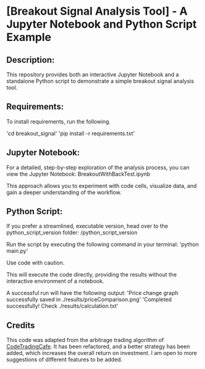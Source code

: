 # [Breakout Signal Analysis Tool] - A Jupyter Notebook and Python Script Example

## Description:

This repository provides both an interactive Jupyter Notebook and a standalone Python script to demonstrate a simple breakout signal analysis tool.

## Requirements:

To install requirements, run the following.

'cd breakout_signal'
'pip install -r requirements.txt'

## Jupyter Notebook:

For a detailed, step-by-step exploration of the analysis process, you can view the Jupyter Notebook: BreakoutWithBackTest.ipynb

This approach allows you to experiment with code cells, visualize data, and gain a deeper understanding of the workflow.

## Python Script:

If you prefer a streamlined, executable version, head over to the python_script_version folder: /python_script_version

Run the script by executing the following command in your terminal:
'python main.py'

Use code with caution.

This will execute the code directly, providing the results without the interactive environment of a notebook.

A successful run will have the following output:
'Price change graph successfully saved in ./results/priceComparison.png'
'Completed successfully! Check ./results/calculation.txt'

## Credits
This code was adapted from the arbitrage trading algorithm of [CodeTradingCafe](https://www.youtube.com/@CodeTradingCafe). It has been refactored, and a better strategy has been added, which increases the overall return on investment.  I am open to more suggestions of different features to be added.
